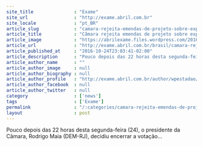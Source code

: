 ```yaml
---
site_title               : "Exame"
site_url                 : "http://exame.abril.com.br"
site_locale              : "pt_BR"
article_slug             : "camara-rejeita-emendas-de-projeto-sobre-exploracao-do-pre-sal"
article_title            : "Câmara rejeita emendas de projeto sobre exploração do pré-sal"
article_image            : "https://abrilexame.files.wordpress.com/2016/10/size_960_16_9_camara-dos-deputados8.jpg?quality=70&strip=all&w=960"
article_url              : "http://exame.abril.com.br/brasil/camara-rejeita-emendas-de-projeto-sobre-exploracao-do-pre-sal/"
article_published_at     : "2016-10-24T23:03:41-02:00"
article_description      : "Pouco depois das 22 horas desta segunda-feira (24), o presidente da Câmara, Rodrigo Maia (DEM-RJ), decidiu encerrar a votação..."
article_author_name      : ""
article_author_image     : null
article_author_biography : null
article_author_profile   : "http://exame.abril.com.br/author/wpestadao/"
article_author_facebook  : null
article_author_twitter   : null
category                 : ['news']
tags                     : ['Exame']
permalink                : "/:categories/camara-rejeita-emendas-de-projeto-sobre-exploracao-do-pre-sal/"
layout                   : post
---
```


Pouco depois das 22 horas desta segunda-feira (24), o presidente da Câmara, Rodrigo Maia (DEM-RJ), decidiu encerrar a votação...
